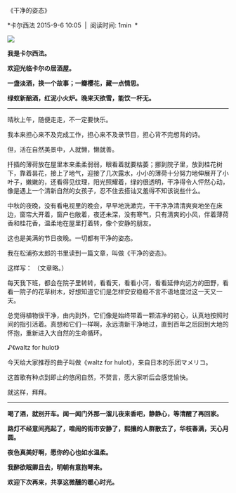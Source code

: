 《干净的姿态》

*卡尔西法 2015-9-6 10:05  |  阅读时间: 1min  *

<img src="https://cdn.jsdelivr.net/gh/iCalcifer/icalcifer.github.io/images/post/MusicIzakaya/s2e2.jpg"/>

**我是卡尔西法。**

 **欢迎光临卡尔の居酒屋。**

 **一盏淡酒，换一个故事；一瓣樱花，藏一点情思。**

 **绿蚁新醅酒，红泥小火炉。晚来天欲雪，能饮一杯无。**

---


晴秋上午，随便走走，不一定要快乐。

我本来担心来不及完成工作，担心来不及录节目，担心背不完想背的诗。

但，活在自然美景中，人就懒，懒就善。

扦插的薄荷放在屋里本来柔柔弱弱，眼看着就要枯萎；挪到院子里，放到桂花树下，靠着昙花，接上了地气，迎接了几次露水，小小的薄荷十分努力地伸展开了小叶子，嫩嫩的，还看得见纹理，阳光照耀着，绿的很透明，干净得令人怦然心动，像是遇上一个清新自然的女孩子，忍不住去搭讪又羞得不知该说些什么。

中秋的夜晚，没有看电视里的晚会，早早地洗漱完，干干净净清清爽爽地坐在床边，窗帘大开着，窗户也敞着，夜还未深，没有寒气，只有清爽的小风，伴着薄荷香和桂花香，温柔地在屋里打着转，像个安静的朋友。

这也是美满的节日夜晚。一切都有干净的姿态。


我在松浦弥太郎的书里读到一篇文章，叫做《干净的姿态》。

这样写：
（文章略。）

每天我下班，都会在院子里转转，看看天，看看小河，看看延伸向远方的田野，看看一院子的花草树木，好想知道它们是怎样安安稳稳不言不语地度过这一天又一天。

总觉得植物很干净，由内到外，它们像是始终带着一颗洁净的初心，认真地按照时间的指引活着。真想和它们一样啊，永远清新干净地过，直到百年之后回到大地的怀抱，重新进入大自然的生命循环。


♪《waltz for hulot》

今天给大家推荐的曲子叫做《waltz for hulot》，来自日本的乐团マメリコ。

这首歌有种点到即止的悠闲自然，不赘言，愿大家听后会感觉愉快。

就这样，拜拜。

---

 **喝了酒，就别开车。闻一闻门外那一溜儿夜来香吧，静静心，等清醒了再回家。**

 **路灯不经意间亮起了，喧闹的街市安静了，熙攘的人群散去了，华枝春满，天心月圆。**

 **夜色真美好啊，愿你的心也如水温柔。**

 **我醉欲眠卿且去，明朝有意抱琴来。**

 **欢迎下次再来，共享这微醺的暖心时光。**
